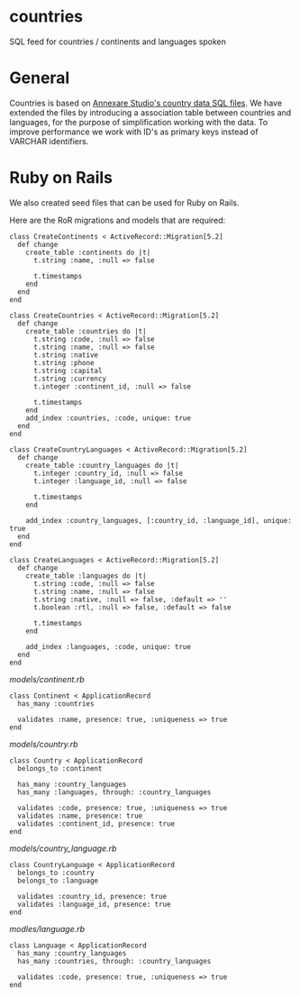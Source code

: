 # countries
SQL feed for countries / continents and languages spoken

General
=======

Countries is based on <a href="https://github.com/annexare/Countries" target="_blank">Annexare Studio's country data SQL files</a>. We have extended the files by introducing a association table between countries and languages, for the purpose of simplification working with the data. To improve performance we work with ID's as primary keys instead of VARCHAR identifiers.

Ruby on Rails
=============

We also created seed files that can be used for Ruby on Rails. 

Here are the RoR migrations and models that are required:

    class CreateContinents < ActiveRecord::Migration[5.2]
      def change
        create_table :continents do |t|
          t.string :name, :null => false

          t.timestamps
        end
      end
    end

    class CreateCountries < ActiveRecord::Migration[5.2]
      def change
        create_table :countries do |t|
          t.string :code, :null => false
          t.string :name, :null => false
          t.string :native
          t.string :phone
          t.string :capital
          t.string :currency
          t.integer :continent_id, :null => false

          t.timestamps
        end
        add_index :countries, :code, unique: true
      end
    end

    class CreateCountryLanguages < ActiveRecord::Migration[5.2]
      def change
        create_table :country_languages do |t|
          t.integer :country_id, :null => false
          t.integer :language_id, :null => false

          t.timestamps
        end

        add_index :country_languages, [:country_id, :language_id], unique: true
      end
    end

    class CreateLanguages < ActiveRecord::Migration[5.2]
      def change
        create_table :languages do |t|
          t.string :code, :null => false
          t.string :name, :null => false
          t.string :native, :null => false, :default => ''
          t.boolean :rtl, :null => false, :default => false

          t.timestamps
        end

        add_index :languages, :code, unique: true
      end
    end

*models/continent.rb*

    class Continent < ApplicationRecord
      has_many :countries

      validates :name, presence: true, :uniqueness => true
    end
    
*models/country.rb*

    class Country < ApplicationRecord
      belongs_to :continent

      has_many :country_languages
      has_many :languages, through: :country_languages

      validates :code, presence: true, :uniqueness => true
      validates :name, presence: true
      validates :continent_id, presence: true
    end
    
*models/country_language.rb*

    class CountryLanguage < ApplicationRecord
      belongs_to :country
      belongs_to :language

      validates :country_id, presence: true
      validates :language_id, presence: true
    end
    
*modles/language.rb*

    class Language < ApplicationRecord
      has_many :country_languages
      has_many :countries, through: :country_languages

      validates :code, presence: true, :uniqueness => true
    end



